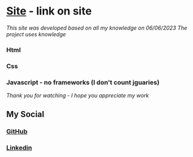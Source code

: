 # [Site](https://drikkii.github.io/project.ru/) - link on site

_This site was developed based on all my knowledge on 06/06/2023_
_The project uses knowledge_

### Html

### Css

### Javascript - no frameworks (I don't count jguaries)

_Thank you for watching - I hope you appreciate my work_

## My Social

### [GitHub](https://github.com/Drikkii)

### [Linkedin](https://www.linkedin.com/in/pavel-chevychelov-7a93081a1/)

